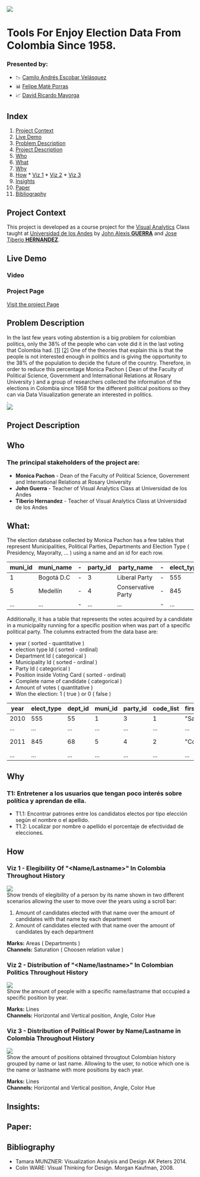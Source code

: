 ![](https://raw.githubusercontent.com/caev03/VA-ProyectoSemestre/master/ReadMeImages/DISCBanner.JPG)

# Tools For Enjoy Election Data From Colombia Since 1958. 

### Presented by:

* :chart_with_downwards_trend: [Camilo Andrés Escobar Velásquez][LinkCamilo]
* :bar_chart: [Felipe Matè Porras][LinkFelipe]
* :chart_with_upwards_trend: [David Ricardo Mayorga][LinkDavid]

## Index

1. [Project Context](https://github.com/caev03/VA-ProyectoSemestre#project-context)
2. [Live Demo](https://github.com/caev03/VA-ProyectoSemestre#live-demo)
3. [Problem Description](https://github.com/caev03/VA-ProyectoSemestre#problem-description)
4. [Project Description](https://github.com/caev03/VA-ProyectoSemestre#project-description)
  1. [Who](https://github.com/caev03/VA-ProyectoSemestre#who)
  2. [What](https://github.com/caev03/VA-ProyectoSemestre#what)
  3. [Why](https://github.com/caev03/VA-ProyectoSemestre#why)
  4. [How](https://github.com/caev03/VA-ProyectoSemestre#how)
    * [Viz 1](https://github.com/caev03/VA-ProyectoSemestre#viz-1---elegibility-of-namelastname-in-colombia-throughout-history)
    * [Viz 2](https://github.com/caev03/VA-ProyectoSemestre#viz-2---distribution-of-namelastname-in-colombian-politics-throughout-history)
    * [Viz 3](https://github.com/caev03/VA-ProyectoSemestre#viz-3---distribution-of-political-power-by-namelastname-in-colombia-throughout-history)
5. [Insights](https://github.com/caev03/VA-ProyectoSemestre#insights)
6. [Paper](https://github.com/caev03/VA-ProyectoSemestre#paper)
7. [Bibliography](https://github.com/caev03/VA-ProyectoSemestre#bibliography)

## Project Context

This project is developed as a course project for the [Visual Analytics][VisualAnalyticsPage] Class taught at [Universidad de los Andes][Uniandes] by [John Alexis **GUERRA**][LinkJohn] and [Jose Tiberio **HERNANDEZ**][LinkTiberio].

## Live Demo

### Video

### Project Page
[Visit the project Page][ProjectPage]

## Problem Description

In the last few years voting abstention is a big problem for colombian politics, only the 38% of the people who can vote did it in the last voting that Colombia had. [\[1\]](http://www.bbc.com/mundo/noticias-america-latina-37539590) [\[2\]](https://www.wilsoncenter.org/sites/default/files/voting_for_peace_wwc-fip_final_english.pdf) One of the theories that explain this is that the people is not interested enough in politics and is giving the opportunity to the 38% of the population to decide the future of the country. Therefore, in order to reduce this percentage Monica Pachon ( Dean of the Faculty of Political Science, Government and International Relations at Rosary University ) and a group of researchers collected the information of the elections in Colombia since 1958 for the different political positions so they can via Data Visualization generate an interested in politics.  
.  
![](https://raw.githubusercontent.com/caev03/VA-ProyectoSemestre/master/ReadMeImages/VotingAbstention.JPG)  

## Project Description

## Who

### The principal stakeholders of the project are:

* **Monica Pachon** - Dean of the Faculty of Political Science, Government and International Relations at Rosary University 
* **John Guerra** - Teacher of Visual Analytics Class at Universidad de los Andes 
* **Tiberio Hernandez** - Teacher of Visual Analytics Class at Universidad de los Andes 

## What:

The election database collected by Monica Pachon has a few tables that represent Municipalities, Political Parties, Departments and Election Type ( Presidency, Mayoralty, ... ) using a name and an id for each row.

muni_id | muni_name | - | party_id |party_name | - | elect_type_id | elect_type_name
---|---|---|---|---|---|---|---
1 | Bogotá D.C | - | 3 | Liberal Party | - | 555 | Presidency
5 | Medellín | - | 4 | Conservative Party | - | 845 | Mayoralty
...|...| - |...|...| - |...|...

Additionally, it has a table that represents the votes acquired by a candidate in a municipality running for a specific position when was part of a specific political party. The columns extracted from the data base are:

* year ( sorted - quantitative )
* election type Id ( sorted - ordinal)
* Department Id ( categorical )
* Municipality Id ( sorted - ordinal )
* Party Id ( categorical )
* Position inside Voting Card ( sorted - ordinal)
* Complete name of candidate ( categorical )
* Amount of votes ( quantitative )
* Won the election: 1 ( true ) or 0 ( false )

year|elect_type|dept_id|muni_id|party_id|code_list|first_lastName|second_lastname|name         |votes|seats
--- |----------|-------|-------|--------|---------|--------------|---------------|-------------|-----|-----
2010|555       |55     |1      |3       |1        |"Sanabria"    |"Ordoñez"      |"Daniel"     |200  |0
... |...       |...    |...    |...     |...      |...           |...            |...          |...  |...
2011|845       |68     |5      |4       |2        |"Cobos"       |"Triana"       |"Jose Andrés"|150  |1
... |...       |...    |...    |...     |...      |...           |...            |...          |...  |...

## Why

### T1: Entretener a los usuarios que tengan poco interés sobre política y aprendan de ella.
* T1.1: Encontrar patrones entre los candidatos electos por tipo elección según el nombre o el apellido.
* T1.2: Localizar por nombre o apellido el porcentaje de efectividad de elecciones.
  

## How

### Viz 1 - Elegibility Of "\<Name/Lastname\>" In Colombia Throughout History

![](https://raw.githubusercontent.com/caev03/VA-ProyectoSemestre/master/ReadMeImages/Vis1.jpg)  
Show trends of elegibility of a person by its name shown in two different scenarios allowing the user to move over the years using a scroll bar:

1. Amount of candidates elected with that name over the amount of candidates with that name by each department  
2. Amount of candidates elected with that name over the amount of candidates by each department  
  
**Marks:** Areas ( Departments )  
**Channels:** Saturation ( Choosen relation value )

### Viz 2 - Distribution of "\<Name/lastname\>" In Colombian Politics Throughout History

![](https://raw.githubusercontent.com/caev03/VA-ProyectoSemestre/master/ReadMeImages/Vis2.jpg)  
Show the amount of people with a specific name/lastname that occupied a specific position by year.
  
**Marks:** Lines  
**Channels:** Horizontal and Vertical position, Angle, Color Hue

### Viz 3 - Distribution of Political Power by Name/Lastname in Colombia Throughout History

![](https://raw.githubusercontent.com/caev03/VA-ProyectoSemestre/master/ReadMeImages/Vis3.jpg)  
Show the amount of positions obtained througtout Colombian history grouped by name or last name. Allowing to the user, to notice which one is the name or lastname with more positions by each year.
  
**Marks:** Lines  
**Channels:** Horizontal and Vertical position, Angle, Color Hue

## Insights:

## Paper:

## Bibliography
* Tamara MUNZNER: Visualization Analysis and Design AK Peters 2014.
* Colin WARE: Visual Thinking for Design. Morgan Kaufman, 2008.

[ProjectPage]:http://caev03.github.io/VA-ProyectoSemestre
[VisualAnalyticsPage]:http://johnguerra.co/classes/isis_4822_fall_2016/
[LinkJohn]:http://johnguerra.co/
[LinkTiberio]:https://sistemasacademico.uniandes.edu.co/~jhernand/dokuwiki/doku.php
[LinkCamilo]:https://github.com/caev03
[LinkFelipe]:https://github.com/f94f
[LinkDavid]:https://github.com/damayor
[Uniandes]:http://www.uniandes.edu.co


